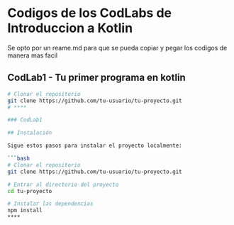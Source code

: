 # Codigos de los CodLabs de Introduccion a Kotlin

Se opto por un reame.md para que se pueda copiar y pegar los codigos de manera mas facil

## CodLab1 - Tu primer programa en kotlin

```bash
# Clonar el repositorio
git clone https://github.com/tu-usuario/tu-proyecto.git
# ****

### CodLab1

## Instalación

Sigue estos pasos para instalar el proyecto localmente:

```bash
# Clonar el repositorio
git clone https://github.com/tu-usuario/tu-proyecto.git

# Entrar al directorio del proyecto
cd tu-proyecto

# Instalar las dependencias
npm install
****
